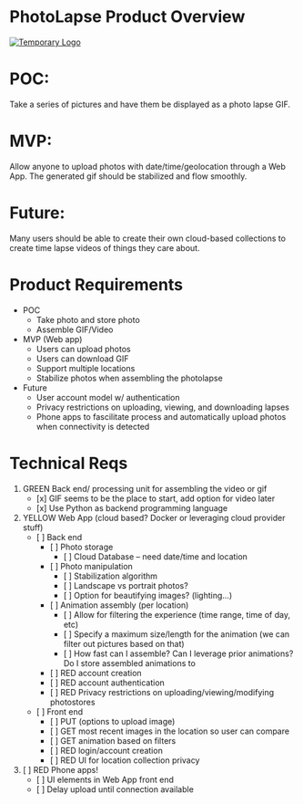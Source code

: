 # PhotoLapse Product Overview

[//]: # (TODO Leaving this here until a logo is developed)
[![Temporary Logo](https://avatars2.githubusercontent.com/u/37767905?s=40&v=4)](https://github.com/pouneh)


# POC:
Take a series of pictures and have them be displayed as a photo lapse GIF.

# MVP:
Allow anyone to upload photos with date/time/geolocation through a Web App. The generated gif should be stabilized and flow smoothly.

# Future:
Many users should be able to create their own cloud-based collections to create time lapse videos of things they care about.


# Product Requirements

  - POC
    - Take photo and store photo
    - Assemble GIF/Video
  - MVP (Web app)
    - Users can upload photos 
    - Users can download GIF
    - Support multiple locations
    - Stabilize photos when assembling the photolapse
  - Future
    - User account model w/ authentication
    - Privacy restrictions on uploading, viewing, and downloading lapses
    - Phone apps to fascilitate process and automatically upload photos when connectivity is detected
   

# Technical Reqs

1.	GREEN Back end/ processing unit for assembling the video or gif
    * \[x] GIF seems to be the place to start, add option for video later
    * \[x] Use Python as backend programming language
2.	YELLOW Web App (cloud based? Docker or leveraging cloud provider stuff)
    * \[ ] Back end 
      * \[ ] Photo storage
        * \[ ] Cloud Database – need date/time and location
      * \[ ] Photo manipulation
        * \[ ] Stabilization algorithm
        * \[ ] Landscape vs portrait photos?
        * \[ ] Option for beautifying images? (lighting…)
      * \[ ] Animation assembly (per location)
        * \[ ] Allow for filtering the experience (time range, time of day, etc)
        * \[ ] Specify a maximum size/length for the animation (we can filter out pictures based on that)
        * \[ ] How fast can I assemble? Can I leverage prior animations? Do I store assembled animations to 
      * \[ ] RED  account creation
      * \[ ] RED account authentication
      * \[ ] RED Privacy restrictions on uploading/viewing/modifying photostores
    * \[ ] Front end
      * \[ ] PUT (options to upload image)
      * \[ ] GET most recent images in the location so user can compare
      * \[ ] GET animation based on filters
      * \[ ] RED login/account creation
      * \[ ] RED UI for location collection privacy
3.  \[ ] RED Phone apps!
    * \[ ] UI elements in Web App front end
    * \[ ] Delay upload until connection available

 
